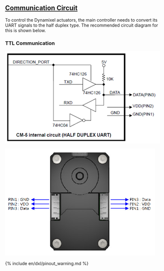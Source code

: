 ## [Communication Circuit](#communication-circuit)
To control the Dynamixel actuators, the main controller needs to convert its UART signals to the half duplex type. The recommended circuit diagram for this is shown below.

### TTL Communication
![](/assets/images/dxl/ttl_circuit.png)

![](/assets/images/dxl/x/x_series_ttl_pin.png)

{% include en/dxl/pinout_warning.md %}
